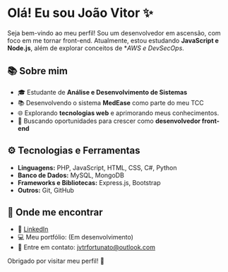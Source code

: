# Olá! Eu sou João Vitor ✨

Seja bem-vindo ao meu perfil! Sou um desenvolvedor em ascensão, com foco em me tornar front-end. Atualmente, estou estudando **JavaScript e Node.js**, além de explorar conceitos de **AWS e DevSecOps*.

## 📚 Sobre mim
- 🎓 Estudante de **Análise e Desenvolvimento de Sistemas**
- 📚 Desenvolvendo o sistema **MedEase** como parte do meu TCC
- 🌐 Explorando **tecnologias web** e aprimorando meus conhecimentos.
- 🚀 Buscando oportunidades para crescer como **desenvolvedor front-end**

## ⚙️ Tecnologias e Ferramentas
- **Linguagens:** PHP, JavaScript, HTML, CSS, C#, Python
- **Banco de Dados:** MySQL, MongoDB
- **Frameworks e Bibliotecas:** Express.js, Bootstrap
- **Outros:** Git, GitHub

## 👥 Onde me encontrar
- 👤 [LinkedIn](https://www.linkedin.com/in/jvtrfortunato/)
- 💻 Meu portfólio: (Em desenvolvimento)
- 💌 Entre em contato: jvtrfortunato@outlook.com

Obrigado por visitar meu perfil! 🚀
